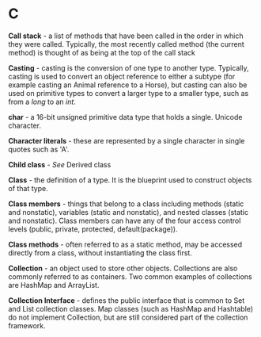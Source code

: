 # C

**Call stack** - a list of methods that have been called in the order in which they were called. Typically, the most recently called method (the current method) is thought of as being at the top of the call stack


**Casting** - casting is the conversion of one type to another type.  Typically, casting is used to convert an object reference to either a subtype (for example casting an Animal reference to a Horse), but casting can also be used on primitive types to convert a larger type to a smaller type, such as from a _long_ to an _int_.


**char** - a 16-bit unsigned primitive data type that holds a single.  Unicode character.


**Character literals**  - these are represented by a single character in single quotes such as 'A'.


**Child class** - _See_ Derived class


**Class** - the definition of a type.  It is the blueprint used to construct objects of that type.


**Class members** - things that belong to a class including methods (static and nonstatic), variables (static and nonstatic), and nested classes (static and nonstatic).  Class members can have any of the four access control levels (public, private, protected, default(package)).


**Class methods** - often referred to as a static method, may be accessed directly from a class, without instantiating the class first.


**Collection** - an object used to store other objects.  Collections are also commonly referred to as containers.  Two common examples of collections are HashMap and ArrayList.


**Collection Interface** - defines the public interface that is common to Set and List collection classes.  Map classes (such as HashMap and Hashtable) do not implement Collection, but are still considered part of the collection framework.
